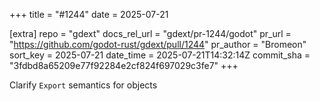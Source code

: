 +++
title = "#1244"
date = 2025-07-21

[extra]
repo = "gdext"
docs_rel_url = "gdext/pr-1244/godot"
pr_url = "https://github.com/godot-rust/gdext/pull/1244"
pr_author = "Bromeon"
sort_key = 2025-07-21
date_time = 2025-07-21T14:32:14Z
commit_sha = "3fdbd8a65209e77f92284e2cf824f697029c3fe7"
+++

Clarify `Export` semantics for objects

